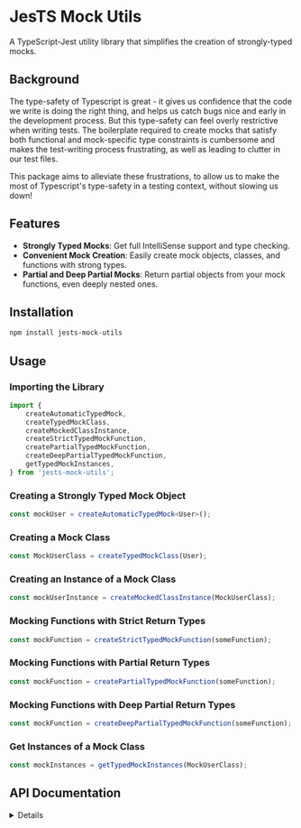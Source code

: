# JesTS Mock Utils

A TypeScript-Jest utility library that simplifies the creation of strongly-typed mocks.

## Background

The type-safety of Typescript is great - it gives us confidence that the code we write is doing the right thing, and helps us catch bugs nice and early in the development process. But this type-safety can feel overly restrictive when writing tests. The boilerplate required to create mocks that satisfy both functional and mock-specific type constraints is cumbersome and makes the test-writing process frustrating, as well as leading to clutter in our test files.

This package aims to alleviate these frustrations, to allow us to make the most of Typescript's type-safety in a testing context, without slowing us down!

## Features

-   **Strongly Typed Mocks**: Get full IntelliSense support and type checking.
-   **Convenient Mock Creation**: Easily create mock objects, classes, and functions with strong types.
-   **Partial and Deep Partial Mocks**: Return partial objects from your mock functions, even deeply nested ones.

## Installation

```bash
npm install jests-mock-utils
```

## Usage

### Importing the Library

```typescript
import {
    createAutomaticTypedMock,
    createTypedMockClass,
    createMockedClassInstance,
    createStrictTypedMockFunction,
    createPartialTypedMockFunction,
    createDeepPartialTypedMockFunction,
    getTypedMockInstances,
} from 'jests-mock-utils';
```

### Creating a Strongly Typed Mock Object

```typescript
const mockUser = createAutomaticTypedMock<User>();
```

### Creating a Mock Class

```typescript
const MockUserClass = createTypedMockClass(User);
```

### Creating an Instance of a Mock Class

```typescript
const mockUserInstance = createMockedClassInstance(MockUserClass);
```

### Mocking Functions with Strict Return Types

```typescript
const mockFunction = createStrictTypedMockFunction(someFunction);
```

### Mocking Functions with Partial Return Types

```typescript
const mockFunction = createPartialTypedMockFunction(someFunction);
```

### Mocking Functions with Deep Partial Return Types

```typescript
const mockFunction = createDeepPartialTypedMockFunction(someFunction);
```

### Get Instances of a Mock Class

```typescript
const mockInstances = getTypedMockInstances(MockUserClass);
```

## API Documentation

<Details about each function, their parameters, and what they return>

## Contributing

Feel free to open issues or PRs!

